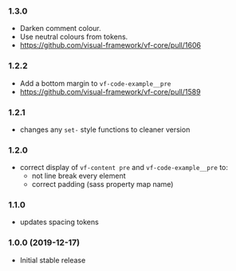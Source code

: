 ### 1.3.0

* Darken comment colour.
* Use neutral colours from tokens.
* https://github.com/visual-framework/vf-core/pull/1606

### 1.2.2

* Add a bottom margin to `vf-code-example__pre`
* https://github.com/visual-framework/vf-core/pull/1589

### 1.2.1

* changes any `set-` style functions to cleaner version

### 1.2.0

* correct display of `vf-content pre` and `vf-code-example__pre` to:
  * not line break every element
  * correct padding (sass property map name)

### 1.1.0

* updates spacing tokens

### 1.0.0 (2019-12-17)

* Initial stable release
